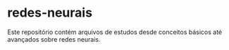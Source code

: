 # redes-neurais
Este repositório contém arquivos de estudos desde conceitos básicos até avançados sobre redes neurais.

